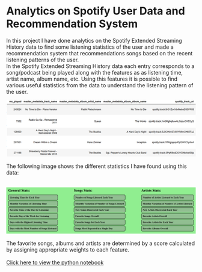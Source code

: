 # Analytics on Spotify User Data and Recommendation System
In this project I have done analytics on the Spotify Extended Streaming History data to find some listening statistics of the user and made a recommendation system that recommendations songs based on the recent listening patterns of the user. <br>
In the Spotify Extended Streaming History data each entry corresponds to a song/podcast being played along with the features as as listening time, artist name, album name, etc. Using this features it is possible to find various useful statistics from the data to understand the listening pattern of the user. 
<p>
  <img src="https://github.com/nikhileshk13/spotify_analytics_recommendation_system/blob/main/images/data_spotify.png">
</p>
The following image shows the different statistics I have found using this data: <br><br>
<p>
  <img src="https://github.com/nikhileshk13/spotify_analytics_recommendation_system/blob/main/images/stats.png">
</p>
The favorite songs, albums and artists are determined by a score calculated by assigning appropriate weights to each feature. 
<br><br>
<a href="https://nbviewer.org/github/nikhileshk13/spotify_analytics_recommendation_system/blob/main/spotify_userdata_analytics_plotly_final.ipynb">Click here to view the python notebook</a>
